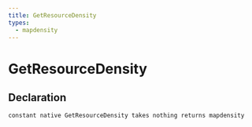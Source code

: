 ```yaml
---
title: GetResourceDensity
types:
  - mapdensity
---
```


# GetResourceDensity

## Declaration

```
constant native GetResourceDensity takes nothing returns mapdensity
```